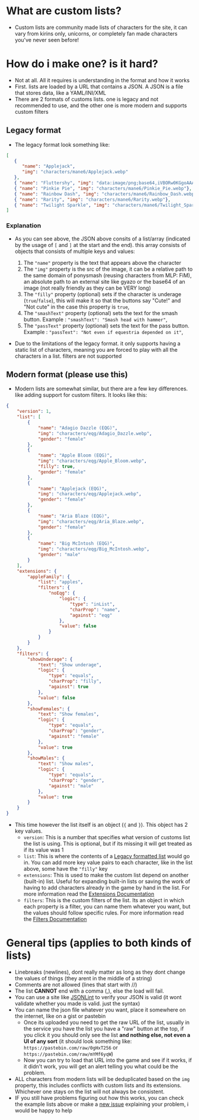# What are custom lists?
* Custom lists are community made lists of characters for the site, it can vary from kirins only, unicorns, or completely fan made characters you've never seen before!
# How do i make one? is it hard?
* Not at all. All it requires is understanding in the format and how it works
* First. lists are loaded by a URL that contains a JSON. A JSON is a file that stores data, like a YAML/INI/XML
* There are 2 formats of customs lists. one is legacy and not recommended to use, and the other one is more modern and supports custom filters

##  Legacy format
* The legacy format look something like:

```json
[
   {
      "name": "Applejack",
      "img": "characters/mane6/Applejack.webp"
   },
   { "name": "Fluttershy", "img": "data:image/png;base64,iVBORw0KGgoAAAANSUhEUgAAAAUAAAAFCAYAAACNbyblAAAAHElEQVQI12P4//8/w38GIAXDIBKE0DHxgljNBAAO9TXL0Y4OHwAAAABJRU5ErkJggg=="},
   { "name": "Pinkie Pie", "img": "characters/mane6/Pinkie_Pie.webp"},
   { "name": "Rainbow Dash", "img": "characters/mane6/Rainbow_Dash.webp"},
   { "name": "Rarity", "img": "characters/mane6/Rarity.webp"},
   { "name": "Twilight Sparkle", "img": "characters/mane6/Twilight_Sparkle.webp"}
]
```
### Explanation
* As you can see above, the JSON above consits of a list/array (indicated by the usage of `[` and `]` at the start and the end). this array consists of objects that consists of multiple keys and values:
   1. The `"name"` property is the text that appears above the character
   2. The `"img"` property is the src of the image, it can be a relative path to the same domain of ponysmash (reusing characters from MLP: FiM), an absolute path to an external site like gyazo or the base64 of an image (not really friendly as they can be VERY long)
   3. The `"filly"` property (optional) sets if the character is underage (`true`/`false`), this will make it so that the buttons say "Cute!" and "Not cute" in the case this property is `true`,
   3. The `"smashText"` property (optional) sets the text for the smash button. Example : `"smashText": "Smash head with hammer"`,
   3. The `"passText"` property (optional) sets the text for the pass button. Example : `"passText": "Not even if equestria depended on it"`,

* Due to the limitations of the legacy format. it only supports having a static list of characters, meaning you are forced to play with all the characters in a list. filters are not supported

## Modern format (please use this)
* Modern lists are somewhat similar, but there are a few key differences. like adding support for custom filters. It looks like this:
```json
{
    "version": 1,
    "list": [
        {
            "name": "Adagio Dazzle (EQG)",
            "img": "characters/eqg/Adagio_Dazzle.webp",
            "gender": "female"
        },
        {
            "name": "Apple Bloom (EQG)",
            "img": "characters/eqg/Apple_Bloom.webp",
            "filly": true,
            "gender": "female"
        },
        {
            "name": "Applejack (EQG)",
            "img": "characters/eqg/Applejack.webp",
            "gender": "female"
        },
        {
            "name": "Aria Blaze (EQG)",
            "img": "characters/eqg/Aria_Blaze.webp",
            "gender": "female"
        },
        {
            "name": "Big McIntosh (EQG)",
            "img": "characters/eqg/Big_McIntosh.webp",
            "gender": "male"
        }
    ],
    "extensions": {
        "appleFamily": {
            "list": "apples",
            "filters": {
                "noEqg": {
                    "logic": {
                        "type": "inList",
                        "charProp": "name",
                        "against": "eqg"
                    },
                    "value": false
                }
            }
        }
    },
    "filters": {
        "showUnderage": {
            "text": "Show underage",
            "logic": {
                "type": "equals",
                "charProp": "filly",
                "against": true
            },
            "value": false
        },
        "showFemales": {
            "text": "Show females",
            "logic": {
                "type": "equals",
                "charProp": "gender",
                "against": "female"
            },
            "value": true
        },
        "showMales": {
            "text": "Show males",
            "logic": {
                "type": "equals",
                "charProp": "gender",
                "against": "male"
            },
            "value": true
        }
    }
}
```
* This time however the list itself is an object (`{` and `}`). This object has 2 key values.
  * `version`: This is a number that specifies what version of customs list the list is using. This is optional, but if its missing it will get treated as if its value was 1
  * `list`: This is where the contents of a [Legacy formatted list](#legacy-format) would go in. You can add more key value pairs to each character, like in the list above, some have the `"filly"` key
  * `extensions`: This is used to make the custom list depend on another (built-in) list. Useful for expanding built-in lists or saving the work of having to add characters already in the game by hand in the list. For more information read the [Extensions Documentation](./Extensions.md)
  * `filters`: This is the custom filters of the list. Its an object in which each property is a filter, you can name them whatever you want, but the values should follow specific rules. For more information read the [Filters Documentation](./Filters.md)

 
# General tips (applies to both kinds of lists)
* Linebreaks (newlines), dont really matter as long as they dont change the values of things (they arent in the middle of a string)
* Comments are not allowed (lines that start with //)
* The list **CANNOT** end with a comma (,), else the load will fail.
* You can use a site like [JSONLint](https://jsonlint.com/) to verify your JSON is valid (it wont validate whether you made is valid. just the syntax)
* You can name the json file whatever you want, place it somewhere on the internet, like on a gist or pastebin
  * Once its uploaded you need to get the raw URL of the list, usually in the service you have the list you have a "raw" button at the top, if you click it you should only see the list **and nothing else, not even a UI of any sort** (it should look something like: `https://pastebin.com/raw/0gHxT256` or `https://pastebin.com/raw/mYMf6yqW`)
  * Now you can try to load that URL into the game and see if it works, if it didn't work, you will get an alert telling you what could be the problem.
* ALL characters from modern lists will be deduplicated based on the `img` property, this includes conflicts with custom lists and its extensions. Whichever one stays on the list will not always be consistent.
* IF you still have problems figuring out how this works, you can check the example lists above or make a [new issue](https://github.com/ponySmash/ponySmash/issues/new) explaining your problem, i would be happy to help
